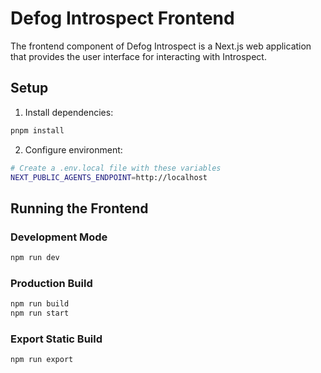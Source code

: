 
# Defog Introspect Frontend

The frontend component of Defog Introspect is a Next.js web application that provides the user interface for interacting with Introspect.

## Setup

1. Install dependencies:
```bash
pnpm install
```

2. Configure environment:
```bash
# Create a .env.local file with these variables
NEXT_PUBLIC_AGENTS_ENDPOINT=http://localhost
```

## Running the Frontend

### Development Mode
```bash
npm run dev
```

### Production Build
```bash
npm run build
npm run start
```

### Export Static Build
```bash
npm run export
```
